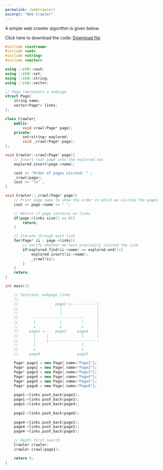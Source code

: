 ```yaml
---
permalink: /webCrawler/
excerpt: "Web Crawler"
---
```


<!-- <iframe width="1" height="1" frameborder="0" src="https://www.dropbox.com/s/2hlqciii2071o1n/crawler.cpp?dl=1"></iframe>

<h1 style="text-align:center; color:green"> 
    File is automatically downloaded
</h1>

<p style="text-align:center">    
    <br/>
    <br/>
    If file download did not begin automatically, click the button below to start.
    <br/>
    <br/>
    <a href="https://www.dropbox.com/s/2hlqciii2071o1n/crawler.cpp?dl=1" class="btn btn--primary"><i class="fas fa-download"></i> Download file</a> 
</p> -->

A simple web crawler algorithm is given below.

Click here to download the code: <a href="https://www.dropbox.com/s/2hlqciii2071o1n/crawler.cpp?dl=1" class="btn btn--primary"><i class="fas fa-download"></i> Download file</a> 

```cpp
#include <iostream>
#include <set>
#include <string>
#include <vector>

using ::std::cout;
using ::std::set;
using ::std::string;
using ::std::vector;

// Page represents a webpage
struct Page{
    string name;
    vector<Page*> links; 
};

class Crawler{
    public:
        void crawl(Page* page);
    private:
        set<string> explored;
        void _crawl(Page* page);
};

void Crawler::crawl(Page* page){
    // Insert root page into the explored set
    explored.insert(page->name);

    cout << "Order of pages visited: " ;
    _crawl(page);
    cout << "\n" ;
}

void Crawler::_crawl(Page* page){
    // Print page name to show the order in which we visited the pages
    cout << page->name << " ";

    // Return if page contains no links
    if(page->links.size() == 0){
        return;
    }

    // Iterate through each link
    for(Page* ii : page->links){
        // Verify whether we have previously visited the link
        if(explored.find(ii->name) == explored.end()){
            explored.insert(ii->name);
            _crawl(ii);
        }
    }
    return;
}

int main(){

    // Testcase: webpage links
    //
    //                 page1 <------------|
    //                   |                |
    //                   |                |
    //       -----------------------      |
    //       |           |         |      |
    //       v           v         v      |
    //     page2 <--   page3     page4    |
    //       |     |               |      |
    //       |     |-----------------------
    //       |                     |
    //       v                     v    
    //     page6                 page5

    Page* page1 = new Page{.name="Page1"};
    Page* page2 = new Page{.name="Page2"};
    Page* page3 = new Page{.name="Page3"};
    Page* page4 = new Page{.name="Page4"};
    Page* page5 = new Page{.name="Page5"};
    Page* page6 = new Page{.name="Page6"};
	
    page1->links.push_back(page2);
    page1->links.push_back(page3);
    page1->links.push_back(page4);
    
    page2->links.push_back(page6);
    
    page4->links.push_back(page1);
    page4->links.push_back(page2);
    page4->links.push_back(page5);

    // Depth first search
    Crawler crawler;
    crawler.crawl(page1);

    return 0;
}
```